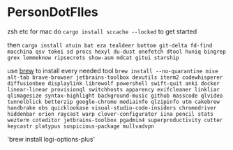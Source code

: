 # PersonDotFIles
zsh etc for mac
do `cargo install sccache --locked` to get started

then `cargo install atuin bat eza tealdeer bottom git-delta fd-find macchina qsv tokei sd procs hexyl du-dust onefetch dtool huniq bingrep grex lemmeknow ripsecrets show-asm mdcat gitui starship`


use [brew](https://brew.sh/) to install every needed tool `brew install --no-quarantine mise alt-tab brave-browser jetbrains-toolbox devutils iterm2 codewhisperer diffusionbee displaylink librewolf powershell swift-quit
anki docker linear-linear provisionql switchhosts
apparency exifcleaner linkliar qlimagesize syntax-highlight
background-music github masscode qlvideo tunnelblick
betterzip google-chrome mediainfo qlzipinfo utm
cakebrew handbrake obs quicklookase visual-studio-code-insiders
chromedriver hiddenbar orion raycast warp
clover-configurator iina pencil stats wezterm
coteditor jetbrains-toolbox pgadmin4 superproductivity
cutter keycastr platypus suspicious-package mullvadvpn`

'brew install logi-options-plus'
